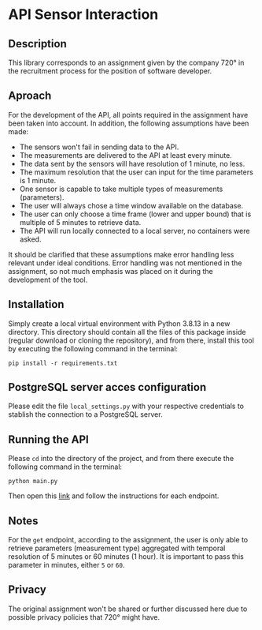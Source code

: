 # API Sensor Interaction
## Description

This library corresponds to an assignment given by the company 720° in the recruitment process for the position of software developer.

## Aproach

For the development of the API, all points required in the assignment have been taken into account. In addition, the following assumptions have been made:

- The sensors won't fail in sending data to the API.
- The measurements are delivered to the API at least every minute.
- The data sent by the sensors will have resolution of 1 minute, no less.
- The maximum resolution that the user can input for the time parameters is 1 minute.
- One sensor is capable to take multiple types of measurements (parameters).
- The user will always chose a time window available on the database.
- The user can only choose a time frame (lower and upper bound) that is multiple of 5 minutes to retrieve data.
- The API will run locally connected to a local server, no containers were asked.

It should be clarified that these assumptions make error handling less relevant under ideal conditions. Error handling was not mentioned in the assignment, so not much emphasis was placed on it during the development of the tool.

## Installation

Simply create a local virtual environment with Python 3.8.13 in a new directory. This directory should contain all the files of this package inside (regular download or cloning the repository), and from there, install this tool by executing the following command in the terminal:

```
pip install -r requirements.txt
```

## PostgreSQL server acces configuration

Please edit the file `local_settings.py` with your respective credentials to stablish the connection to a PostgreSQL server.

## Running the API

Please `cd` into the directory of the project, and from there execute the following command in the terminal:

```
python main.py
```

Then open this [link](http://127.0.0.1:8000/docs) and follow the instructions for each endpoint.

## Notes

For the `get` endpoint, according to the assignment, the user is only able to retrieve parameters (measurement type) aggregated with temporal resolution of 5 minutes or 60 minutes (1 hour). It is important to pass this parameter in minutes, either `5` or `60`.

## Privacy

The original assignment won't be shared or further discussed here due to possible privacy policies that 720° might have.
